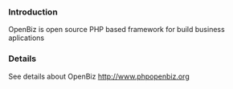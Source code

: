 ### Introduction ###

OpenBiz is open source PHP based framework for build business aplications


### Details ###
See details about OpenBiz http://www.phpopenbiz.org